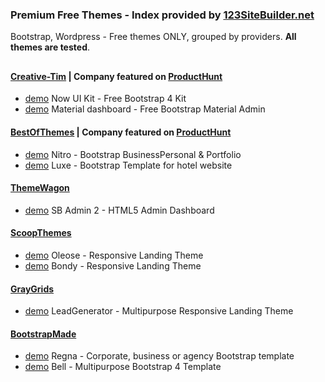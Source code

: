### Premium Free Themes - Index provided by [123SiteBuilder.net](http://www.123SiteBuilder.net) 

Bootstrap, Wordpress - Free themes ONLY, grouped by providers. **All themes are tested**.  


## 
#### [Creative-Tim](https://www.creative-tim.com/bootstrap-themes/free) | Company featured on [ProductHunt](https://www.producthunt.com/) 

* [demo](http://www.123SiteBuilder.net/iframe?url=http://demos.creative-tim.com/now-ui-kit/index.html&provider=creative-tim.com&theme=now-ui-kit) Now UI Kit - Free Bootstrap 4 Kit
* [demo](http://www.123SiteBuilder.net/iframe?url=http://demos.creative-tim.com/material-dashboard/examples/dashboard.html&provider=creative-tim.com&theme=material-dashboard) Material dashboard - Free Bootstrap Material Admin

#### [BestOfThemes](https://www.bestofthemes.com) | Company featured on [ProductHunt](https://www.producthunt.com/)  

* [demo](https://freehtml5.co/demos/nitro/) Nitro - Bootstrap BusinessPersonal & Portfolio 
* [demo](http://www.123SiteBuilder.net/iframe?url=https://freehtml5.co/demos/luxe/&provider=bestofthemes.com&theme=luxe) Luxe - Bootstrap Template for hotel website
    
#### [ThemeWagon](https://themewagon.com/theme_tag/free/) 

* [demo](http://www.123SiteBuilder.net/iframe?url=https://technext.github.io/startbootstrap-sb-admin-2/pages/&provider=themewagon.com&theme=startbootstrap-sb-admin) SB Admin 2 - HTML5 Admin Dashboard

#### [ScoopThemes](http://www.scoopthemes.com/) 

* [demo](http://www.scoopthemes.com/templates/Oleose/Freeze/) Oleose - Responsive Landing Theme
* [demo](http://www.scoopthemes.com/templates/bondy/) Bondy - Responsive Landing Theme

#### [GrayGrids](https://graygrids.com)

* [demo](http://www.123SiteBuilder.net//iframe?url=http://vtdes.ru/demo/leadgen/&provider=graygrids.com&theme=leadgen) LeadGenerator - Multipurpose Responsive Landing Theme

#### [BootstrapMade](https://bootstrapmade.com)

* [demo](https://bootstrapmade.com/demo/Regna/) Regna - Corporate, business or agency Bootstrap template
* [demo](https://bootstrapmade.com/demo/Bell/) Bell - Multipurpose Bootstrap 4 Template





